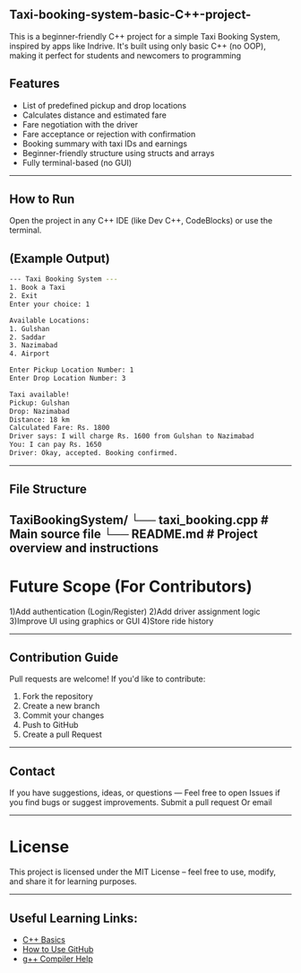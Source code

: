 ## Taxi-booking-system-basic-C++-project-
This is a beginner-friendly C++ project for a simple Taxi Booking System, inspired by apps like Indrive. It's built using only basic C++ (no OOP), making it perfect for students and newcomers to programming 

##  Features

- List of predefined pickup and drop locations
- Calculates distance and estimated fare
- Fare negotiation with the driver
- Fare acceptance or rejection with confirmation
- Booking summary with taxi IDs and earnings
- Beginner-friendly structure using structs and arrays
- Fully terminal-based (no GUI)
---
## How to Run
Open the project in any C++ IDE (like Dev C++, CodeBlocks) or use the terminal.

##   (Example Output)

```bash
--- Taxi Booking System ---
1. Book a Taxi
2. Exit
Enter your choice: 1

Available Locations:
1. Gulshan
2. Saddar
3. Nazimabad
4. Airport

Enter Pickup Location Number: 1
Enter Drop Location Number: 3

Taxi available!
Pickup: Gulshan
Drop: Nazimabad
Distance: 18 km
Calculated Fare: Rs. 1800
Driver says: I will charge Rs. 1600 from Gulshan to Nazimabad
You: I can pay Rs. 1650
Driver: Okay, accepted. Booking confirmed.

```
---

## File Structure
TaxiBookingSystem/
  └── taxi_booking.cpp       # Main source file
  └── README.md              # Project overview and instructions
---

# Future Scope (For Contributors)

1)Add authentication (Login/Register)
2)Add driver assignment logic
3)Improve UI using graphics or GUI
4)Store ride history

---

## Contribution Guide
Pull requests are welcome!
If you'd like to contribute:

1) Fork the repository
2) Create a new branch
3) Commit your changes
4) Push to GitHub
5) Create a pull Request
   
---
## Contact
If you have suggestions, ideas, or questions — Feel free to open Issues if you find bugs or suggest improvements.
Submit a pull request Or email

---

# License
This project is licensed under the MIT License – feel free to use, modify, and share it for learning purposes.

---

## Useful Learning Links:

- [C++ Basics](https://www.w3schools.com/cpp/)
- [How to Use GitHub](https://docs.github.com/en/get-started/quickstart/hello-world)
- [g++ Compiler Help](https://gcc.gnu.org/)



